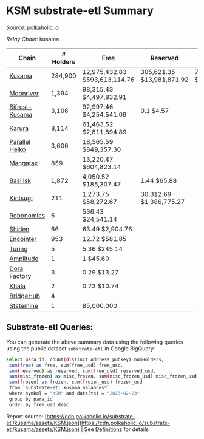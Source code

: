 # KSM substrate-etl Summary

_Source_: [polkaholic.io](https://polkaholic.io)

*Relay Chain*: kusama


| Chain | # Holders | Free | Reserved | Misc Frozen | Frozen | Price | AssetID |
| ----- | --------- | ---- | -------- | ----------- | ------ | ----- | ------- |
| [Kusama](/kusama/0-kusama) | 284,900 | 12,975,432.83 $593,613,114.76 | 305,621.35 $13,981,871.92 | 7,701,893.43  $352,353,945.35 | 7,070,994.15 $323,490,932.10 | $45.75 | `{"Token":"KSM"}` |
| [Moonriver](/kusama/2023-moonriver) | 1,394 | 98,315.43 $4,497,832.91 |   |    |   | $45.75 | `{"Token":"42259045809535163221576417993425387648"}` |
| [Bifrost-Kusama](/kusama/2001-bifrost-ksm) | 3,106 | 92,997.46 $4,254,541.09 | 0.1 $4.57 |    |   | $45.75 | `{"Token":"KSM"}` |
| [Karura](/kusama/2000-karura) | 8,114 | 61,463.52 $2,811,894.89 |   |    |   | $45.75 | `{"Token":"KSM"}` |
| [Parallel Heiko](/kusama/2085-parallel-heiko) | 3,606 | 18,565.59 $849,357.30 |   |    |   | $45.75 | `{"Token":"100"}` |
| [Mangatax](/kusama/2110-mangatax) | 859 | 13,220.47 $604,823.14 |   |    |   | $45.75 | `{"Token":"4"}` |
| [Basilisk](/kusama/2090-basilisk) | 1,872 | 4,050.52 $185,307.47 | 1.44 $65.88 |    |   | $45.75 | `{"Token":"1"}` |
| [Kintsugi](/kusama/2092-kintsugi) | 211 | 1,273.75 $58,272.67 | 30,312.69 $1,386,775.27 |    |   | $45.75 | `{"Token":"KSM"}` |
| [Robonomics](/kusama/2048-robonomics) | 6 | 536.43 $24,541.14 |   |    |   | $45.75 | `{"Token":"4294967295"}` |
| [Shiden](/kusama/2007-shiden) | 66 | 63.49 $2,904.76 |   |    |   | $45.75 | `{"Token":"340282366920938463463374607431768211455"}` |
| [Encointer](/kusama/1001-encointer) | 953 | 12.72 $581.85 |   |    |   | $45.75 | `{"Token":"KSM"}` |
| [Turing](/kusama/2114-turing) | 5 | 5.36 $245.14 |   |    |   | $45.75 | `{"Token":"1"}` |
| [Amplitude](/kusama/2124-amplitude) | 1 | 1 $45.60 |   |    |   | $45.75 | `{"XCM":"KSM"}` |
| [Dora Factory](/kusama/2115-dorafactory) | 3 | 0.29 $13.27 |   |    |   | $45.75 | `{"Token":"KSM"}` |
| [Khala](/kusama/2004-khala) | 2 | 0.23 $10.74 |   |    |   | $45.75 | `{"Token":"0"}` |
| [BridgeHub](/kusama/1002-bridgehub) | 4 |   |   |    |   |  | `{"Token":"KSM"}` |
| [Statemine](/kusama/1000-statemine) | 1 | 85,000,000  |   |    |   |  | `{"Token":"1234"}` |
## Substrate-etl Queries:
You can generate the above summary data using the following queries using the public dataset `substrate-etl` in Google BigQuery:
```bash
select para_id, count(distinct address_pubkey) numHolders, 
 sum(free) as free, sum(free_usd) free_usd,
 sum(reserved) as reserved, sum(free_usd) reserved_usd,
 sum(misc_frozen) as misc_frozen, sum(misc_frozen_usd) misc_frozen_usd,
 sum(frozen) as frozen, sum(frozen_usd) frozen_usd
 from `substrate-etl.kusama.balances*` 
 where symbol = "KSM" and date(ts) = "2023-02-23"
 group by para_id
 order by free_usd desc
```


Report source: [https://cdn.polkaholic.io/substrate-etl/kusama/assets/KSM.json](https://cdn.polkaholic.io/substrate-etl/kusama/assets/KSM.json) | See [Definitions](/DEFINITIONS.md) for details
